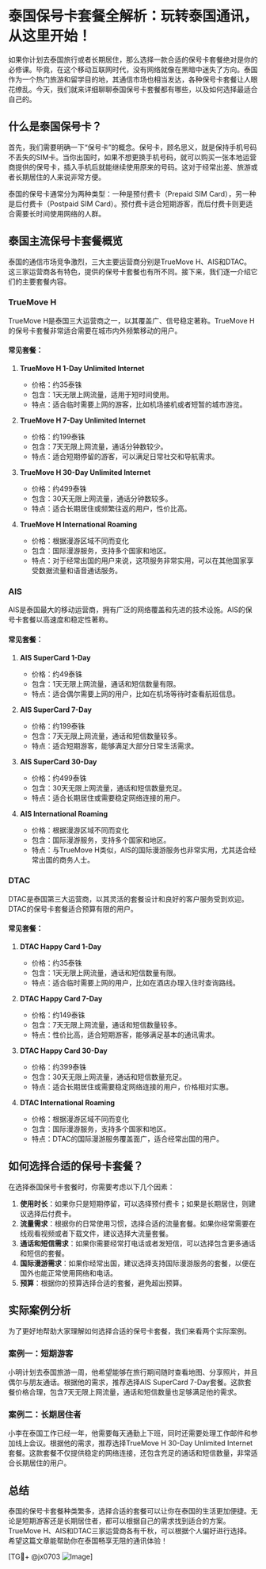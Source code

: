 # 泰国保号卡套餐全解析：玩转泰国通讯，从这里开始！

如果你计划去泰国旅行或者长期居住，那么选择一款合适的保号卡套餐绝对是你的必修课。毕竟，在这个移动互联网时代，没有网络就像在黑暗中迷失了方向。泰国作为一个热门旅游和留学目的地，其通信市场也相当发达，各种保号卡套餐让人眼花缭乱。今天，我们就来详细聊聊泰国保号卡套餐都有哪些，以及如何选择最适合自己的。

## 什么是泰国保号卡？

首先，我们需要明确一下“保号卡”的概念。保号卡，顾名思义，就是保持手机号码不丢失的SIM卡。当你出国时，如果不想更换手机号码，就可以购买一张本地运营商提供的保号卡，插入手机后就能继续使用原来的号码。这对于经常出差、旅游或者长期居住的人来说非常方便。

泰国的保号卡通常分为两种类型：一种是预付费卡（Prepaid SIM Card），另一种是后付费卡（Postpaid SIM Card）。预付费卡适合短期游客，而后付费卡则更适合需要长时间使用网络的人群。

## 泰国主流保号卡套餐概览

泰国的通信市场竞争激烈，三大主要运营商分别是TrueMove H、AIS和DTAC。这三家运营商各有特色，提供的保号卡套餐也有所不同。接下来，我们逐一介绍它们的主要套餐内容。

### TrueMove H

TrueMove H是泰国三大运营商之一，以其覆盖广、信号稳定著称。TrueMove H的保号卡套餐非常适合需要在城市内外频繁移动的用户。

#### 常见套餐：

1. **TrueMove H 1-Day Unlimited Internet**  
   - 价格：约35泰铢  
   - 包含：1天无限上网流量，适用于短时间使用。  
   - 特点：适合临时需要上网的游客，比如机场接机或者短暂的城市游览。

2. **TrueMove H 7-Day Unlimited Internet**  
   - 价格：约199泰铢  
   - 包含：7天无限上网流量，通话分钟数较少。  
   - 特点：适合短期停留的游客，可以满足日常社交和导航需求。

3. **TrueMove H 30-Day Unlimited Internet**  
   - 价格：约499泰铢  
   - 包含：30天无限上网流量，通话分钟数较多。  
   - 特点：适合长期居住或频繁往返的用户，性价比高。

4. **TrueMove H International Roaming**  
   - 价格：根据漫游区域不同而变化  
   - 包含：国际漫游服务，支持多个国家和地区。  
   - 特点：对于经常出国的用户来说，这项服务非常实用，可以在其他国家享受数据流量和语音通话服务。

### AIS

AIS是泰国最大的移动运营商，拥有广泛的网络覆盖和先进的技术设施。AIS的保号卡套餐以高速度和稳定性著称。

#### 常见套餐：

1. **AIS SuperCard 1-Day**  
   - 价格：约49泰铢  
   - 包含：1天无限上网流量，通话和短信数量有限。  
   - 特点：适合偶尔需要上网的用户，比如在机场等待时查看航班信息。

2. **AIS SuperCard 7-Day**  
   - 价格：约199泰铢  
   - 包含：7天无限上网流量，通话和短信数量较多。  
   - 特点：适合短期游客，能够满足大部分日常生活需求。

3. **AIS SuperCard 30-Day**  
   - 价格：约499泰铢  
   - 包含：30天无限上网流量，通话和短信数量充足。  
   - 特点：适合长期居住或需要稳定网络连接的用户。

4. **AIS International Roaming**  
   - 价格：根据漫游区域不同而变化  
   - 包含：国际漫游服务，支持多个国家和地区。  
   - 特点：与TrueMove H类似，AIS的国际漫游服务也非常实用，尤其适合经常出国的商务人士。

### DTAC

DTAC是泰国第三大运营商，以其灵活的套餐设计和良好的客户服务受到欢迎。DTAC的保号卡套餐适合预算有限的用户。

#### 常见套餐：

1. **DTAC Happy Card 1-Day**  
   - 价格：约35泰铢  
   - 包含：1天无限上网流量，通话和短信数量有限。  
   - 特点：适合临时需要上网的用户，比如在酒店办理入住时查询路线。

2. **DTAC Happy Card 7-Day**  
   - 价格：约149泰铢  
   - 包含：7天无限上网流量，通话和短信数量较多。  
   - 特点：性价比高，适合短期游客，能够满足基本的通讯需求。

3. **DTAC Happy Card 30-Day**  
   - 价格：约399泰铢  
   - 包含：30天无限上网流量，通话和短信数量充足。  
   - 特点：适合长期居住或需要稳定网络连接的用户，价格相对实惠。

4. **DTAC International Roaming**  
   - 价格：根据漫游区域不同而变化  
   - 包含：国际漫游服务，支持多个国家和地区。  
   - 特点：DTAC的国际漫游服务覆盖面广，适合经常出国的用户。

## 如何选择合适的保号卡套餐？

在选择泰国保号卡套餐时，你需要考虑以下几个因素：

1. **使用时长**：如果你只是短期停留，可以选择预付费卡；如果是长期居住，则建议选择后付费卡。  
2. **流量需求**：根据你的日常使用习惯，选择合适的流量套餐。如果你经常需要在线观看视频或者下载文件，建议选择大流量套餐。  
3. **通话和短信需求**：如果你需要经常打电话或者发短信，可以选择包含更多通话和短信的套餐。  
4. **国际漫游需求**：如果你经常出国，建议选择支持国际漫游服务的套餐，以便在国外也能正常使用网络和电话。  
5. **预算**：根据你的预算选择合适的套餐，避免超出预算。

## 实际案例分析

为了更好地帮助大家理解如何选择合适的保号卡套餐，我们来看两个实际案例。

### 案例一：短期游客

小明计划去泰国旅游一周，他希望能够在旅行期间随时查看地图、分享照片，并且偶尔与朋友通话。根据他的需求，推荐选择AIS SuperCard 7-Day套餐。这款套餐价格合理，包含7天无限上网流量，通话和短信数量也足够满足他的需求。

### 案例二：长期居住者

小李在泰国工作已经一年，他需要每天通勤上下班，同时还需要处理工作邮件和参加线上会议。根据他的需求，推荐选择TrueMove H 30-Day Unlimited Internet套餐。这款套餐不仅提供稳定的网络连接，还包含充足的通话和短信数量，非常适合长期居住的用户。

## 总结

泰国的保号卡套餐种类繁多，选择合适的套餐可以让你在泰国的生活更加便捷。无论是短期游客还是长期居住者，都可以根据自己的需求找到适合的方案。TrueMove H、AIS和DTAC三家运营商各有千秋，可以根据个人偏好进行选择。希望这篇文章能帮助你在泰国畅享无阻的通讯体验！

[TG💪+ @jx0703 ![Image](https://github.com/user-attachments/assets/dbca1d08-cadb-493c-b0ec-ad6f7a83f270)]